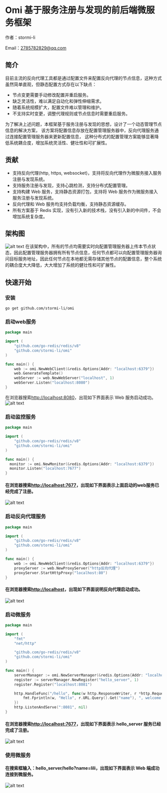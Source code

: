 # Omi 基于服务注册与发现的前后端微服务框架
作者：stormi-li 


Email：2785782829@qq.com
## 简介
目前主流的反向代理工具都是通过配置文件来配置反向代理的节点信息，这种方式虽然简单直观，但静态配置方式存在以下缺点：

* 节点变更需要手动修改配置并重启服务。
* 缺乏灵活性，难以满足自动化和弹性伸缩需求。
* 随着系统规模扩大，配置文件难以管理和维护。
* 不支持实时变更，调整代理规则或节点信息时需要重启服务。

为了解决上述问题，本框架基于服务注册与发现的思想，设计了一个动态管理节点信息的解决方案，
该方案将配置信息存放在配置管理服务器中，反向代理服务通过连接配置管理服务器来更新配置信息，
这种分布式的配置管理方案能够显著降低系统耦合度，增加系统灵活性、健壮性和可扩展性。
## 贡献
* 支持反向代理(http, https, websocket)，支持将反向代理作为微服务接入服务注册与发现系统。
* 支持服务注册与发现，支持心跳检测，支持分布式配置管理。
* 支持构建 Web 服务，支持静态资源打包，支持将 Web 服务作为微服务接入服务注册与发现系统。
* 反向代理和 Web 服务均支持负载均衡，支持静态资源缓存。
* 所有方案基于 Redis 实现，没有引入新的技术栈，没有引入新的中间件，不会增加系统复杂度。
## 架构图
![alt text](image.png)
在该架构中，所有的节点均需要实时向配置管理服务器上传本节点状态，因此配置管理服务器拥有所有节点信息，任何节点都可以向配置管理服务器询问目标服务地址，因此任何节点在本地都无需存储其他节点的配置信息，整个系统的耦合度大大降低，大大增加了系统的健壮性和可扩展性。
## 快速开始
### 安装
```shell 
go get github.com/stormi-li/omi
```
### 启动web服务
```go
package main

import (
	"github.com/go-redis/redis/v8"
	"github.com/stormi-li/omi"
)

func main() {
	web := omi.NewWebClient(&redis.Options{Addr: "localhost:6379"})
	web.GenerateTemplate()
	webServer := web.NewWebServer("localhost", 1)
	webServer.Listen("localhost:8080")
}
```
在浏览器搜索[http://localhost:8080](http://localhost:8080)，出现如下界面表示 Web 服务启动成功。
![alt text](image-1.png)
### 启动监控服务
```go
package main

import (
	"github.com/go-redis/redis/v8"
	"github.com/stormi-li/omi"
)

func main() {
  monitor := omi.NewMonitor(&redis.Options{Addr: "localhost:6379"})
  monitor.Listen("localhost:7677")
}
```
#### 在浏览器搜索[http://localhost:7677](http://localhost:7677)，出现如下界面表示上面启动的web服务已经完成了注册。
![alt text](image-2.png)
### 启动反向代理服务
```go
package main

import (
	"github.com/go-redis/redis/v8"
	"github.com/stormi-li/omi"
)

func main() {
	web := omi.NewWebClient(&redis.Options{Addr: "localhost:6379"})
	proxyServer := web.NewProxyServer("http反向代理")
	proxyServer.StartHttpProxy("localhost:80")
}
```
#### 在浏览器搜索[http://localhost](http://localhost)，出现如下界面说明反向代理启动成功。
![alt text](image-3.png)
### 启动微服务
```go
package main

import (
	"fmt"
	"net/http"

	"github.com/go-redis/redis/v8"
	"github.com/stormi-li/omi"
)

func main() {
	serverManager := omi.NewServerManager(&redis.Options{Addr: "localhost:6379"})
	register := serverManager.NewRegister("hello_server", 1)
	register.Register("localhost:8081")

	http.HandleFunc("/hello", func(w http.ResponseWriter, r *http.Request) {
		fmt.Fprintln(w, "Hello", r.URL.Query().Get("name"), ", welcome to use omi")
	})
	http.ListenAndServe(":8081", nil)
}
```
#### 在浏览器搜索[http://localhost:7677](http://localhost:7677)，出现如下界面表示 hello_server 服务已经完成了注册。
![alt text](image-4.png)
### 使用微服务
#### 在搜索框输入：hello_server/hello?name=lili，出现如下界面表示 Web 端成功连接到微服务。
![alt text](image-5.png)